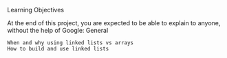 Learning Objectives

At the end of this project, you are expected to be able to explain to anyone, without the help of Google:
General

    When and why using linked lists vs arrays
    How to build and use linked lists
